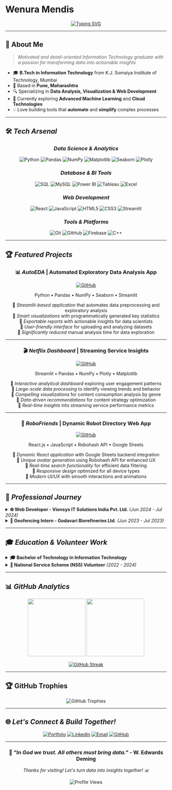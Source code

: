 # Wenura Mendis

<div align="center">
  
[![Typing SVG](https://readme-typing-svg.demolab.com?font=Fira+Code&size=22&pause=1000&color=00D4FF&center=true&vCenter=true&width=600&lines=Network+Expert+%7C+Devops;Learnerr+%7C+React.js;Data+Visualization+Expert;Always+Learning+%7C+Always+Building)](https://git.io/typing-svg)

</div>

---

## 🚀 About Me

> *Motivated and detail-oriented Information Technology graduate with a passion for transforming data into actionable insights*

- 🎓 **B.Tech in Information Technology** from K.J. Somaiya Institute of Technology, Mumbai
- 📍 Based in **Pune, Maharashtra**
- 🔍 Specializing in **Data Analysis, Visualization & Web Development**
- 🌱 Currently exploring **Advanced Machine Learning** and **Cloud Technologies**
- 💡 Love building tools that **automate** and **simplify** complex processes

---


## 🛠 *Tech Arsenal*

<div align="center">

### *Data Science & Analytics*
![Python](https://img.shields.io/badge/Python-3776AB?style=for-the-badge&logo=python&logoColor=white)
![Pandas](https://img.shields.io/badge/Pandas-150458?style=for-the-badge&logo=pandas&logoColor=white)
![NumPy](https://img.shields.io/badge/NumPy-013243?style=for-the-badge&logo=numpy&logoColor=white)
![Matplotlib](https://img.shields.io/badge/Matplotlib-11557c?style=for-the-badge&logo=plotly&logoColor=white)
![Seaborn](https://img.shields.io/badge/Seaborn-3776AB?style=for-the-badge&logo=python&logoColor=white)
![Plotly](https://img.shields.io/badge/Plotly-3F4F75?style=for-the-badge&logo=plotly&logoColor=white)

### *Database & BI Tools*
![SQL](https://img.shields.io/badge/SQL-336791?style=for-the-badge&logo=postgresql&logoColor=white)
![MySQL](https://img.shields.io/badge/MySQL-4479A1?style=for-the-badge&logo=mysql&logoColor=white)
![Power BI](https://img.shields.io/badge/Power_BI-F2C811?style=for-the-badge&logo=powerbi&logoColor=black)
![Tableau](https://img.shields.io/badge/Tableau-E97627?style=for-the-badge&logo=tableau&logoColor=white)
![Excel](https://img.shields.io/badge/Microsoft_Excel-217346?style=for-the-badge&logo=microsoft-excel&logoColor=white)

### *Web Development*
![React](https://img.shields.io/badge/React-20232A?style=for-the-badge&logo=react&logoColor=61DAFB)
![JavaScript](https://img.shields.io/badge/JavaScript-323330?style=for-the-badge&logo=javascript&logoColor=F7DF1E)
![HTML5](https://img.shields.io/badge/HTML5-E34F26?style=for-the-badge&logo=html5&logoColor=white)
![CSS3](https://img.shields.io/badge/CSS3-1572B6?style=for-the-badge&logo=css3&logoColor=white)
![Streamlit](https://img.shields.io/badge/Streamlit-FF4B4B?style=for-the-badge&logo=streamlit&logoColor=white)

### *Tools & Platforms*
![Git](https://img.shields.io/badge/Git-F05032?style=for-the-badge&logo=git&logoColor=white)
![GitHub](https://img.shields.io/badge/GitHub-100000?style=for-the-badge&logo=github&logoColor=white)
![Firebase](https://img.shields.io/badge/Firebase-FFCA28?style=for-the-badge&logo=firebase&logoColor=black)
![C++](https://img.shields.io/badge/C++-00599C?style=for-the-badge&logo=cplusplus&logoColor=white)

</div>

---

## 🏆 *Featured Projects*

<div align="center">
  
### 📊 *AutoEDA* | Automated Exploratory Data Analysis App
[![GitHub](https://img.shields.io/badge/GitHub-100000?style=for-the-badge&logo=github&logoColor=white)](https://github.com/sanajjadhav15/AutoEDA)

Python • Pandas • NumPy • Seaborn • Streamlit

🔹 *Streamlit-based application* that automates data preprocessing and exploratory analysis  
🔹 *Smart visualizations* with programmatically generated key statistics  
🔹 *Exportable reports* with actionable insights for data scientists  
🔹 *User-friendly interface* for uploading and analyzing datasets  
🔹 *Significantly reduced* manual analysis time for data exploration

---

### 🎬 *Netflix Dashboard* | Streaming Service Insights
[![GitHub](https://img.shields.io/badge/GitHub-100000?style=for-the-badge&logo=github&logoColor=white)](https://github.com/sanajjadhav15/Streaming-Service-Insights)

Streamlit • Pandas • NumPy • Plotly • Matplotlib

🔹 *Interactive analytical dashboard* exploring user engagement patterns  
🔹 *Large-scale data processing* to identify viewing trends and behavior  
🔹 *Compelling visualizations* for content consumption analysis by genre  
🔹 *Data-driven recommendations* for content strategy optimization  
🔹 *Real-time insights* into streaming service performance metrics

---

### 🤖 *RoboFriends* | Dynamic Robot Directory Web App
[![GitHub](https://img.shields.io/badge/GitHub-100000?style=for-the-badge&logo=github&logoColor=white)](https://github.com/sanajjadhav15/Robofriends)

React.js • JavaScript • Robohash API • Google Sheets

🔹 *Dynamic React application* with Google Sheets backend integration  
🔹 *Unique avatar generation* using Robohash API for enhanced UX  
🔹 *Real-time search functionality* for efficient data filtering  
🔹 *Responsive design* optimized for all device types  
🔹 *Modern UI/UX* with smooth interactions and animations

</div>

---

## 💼 *Professional Journey*

<details>
<summary><b>🌐 Web Developer - Vionsys IT Solutions India Pvt. Ltd.</b> <i>(Jun 2024 - Jul 2024)</i></summary>

- 🚀 *Developed client-specific web solutions* focusing on responsive UI design and performance optimization using ReactJS and Next.js
- 🤝 *Collaborated with cross-functional teams* to implement requested features and troubleshoot issues
- 📊 *Contributed to performance analysis* of web applications by monitoring key metrics and user feedback
- ⏰ *Ensured on-time delivery* of project milestones through effective project management

</details>

<details>
<summary><b>🌾 Geofencing Intern - Godavari Biorefineries Ltd.</b> <i>(Jun 2023 - Jul 2023)</i></summary>

- 🗺️ *Mapped agricultural land* and collected crop data using Google Earth and Excel for accurate tracking
- 👨‍🌾 *Conducted field visits* and communicated with local farmers in Hindi and Marathi
- 📈 *Analyzed geographical data* to identify optimal land usage patterns and improve crop yield prediction models
- 🎯 *Enhanced data collection processes* for better agricultural insights

</details>

---

## 🎓 *Education & Volunteer Work*

<details>
<summary><b>🎓 Bachelor of Technology in Information Technology</b></summary>

**K.J. Somaiya Institute of Technology, Mumbai** *(2021 - 2025)*
- Strong foundation in programming, data structures, and software development
- Specialized coursework in data analysis and web development

</details>

<details>
<summary><b>🤝 National Service Scheme (NSS) Volunteer</b> <i>(2022 - 2024)</i></summary>

- 🌟 *Participated in social initiatives* and community service projects
- 💪 *Strengthened teamwork, leadership, and organizational skills*
- 🏆 *Contributed to various community development programs*

</details>

---

## 📊 *GitHub Analytics*

<div align="center">
  
<img height="180em" src="https://github-readme-stats.vercel.app/api?username=sanajjadhav15&show_icons=true&theme=tokyonight&include_all_commits=true&count_private=true"/>
<img height="180em" src="https://github-readme-stats.vercel.app/api/top-langs/?username=sanajjadhav15&layout=compact&langs_count=8&theme=tokyonight"/>

</div>

<div align="center">
  
[![GitHub Streak](https://streak-stats.demolab.com?user=sanajjadhav15&theme=tokyonight&border_radius=10)](https://git.io/streak-stats)

</div>

---

## 🏆 GitHub Trophies

<div align="center">
  <img src="https://github-profile-trophy.vercel.app/?username=sanajjadhav15&theme=discord&no-frame=true&no-bg=false&margin-w=4" alt="GitHub Trophies" />
</div>

---

## 🌐 *Let's Connect & Build Together!*

<div align="center">
  
[![Portfolio](https://img.shields.io/badge/Portfolio-FF5722?style=for-the-badge&logo=google-chrome&logoColor=white)](https://sanajjadhav.dev)
[![LinkedIn](https://img.shields.io/badge/LinkedIn-0077B5?style=for-the-badge&logo=linkedin&logoColor=white)](https://www.linkedin.com/in/sanaj-jadhav/)
[![Email](https://img.shields.io/badge/Email-D14836?style=for-the-badge&logo=gmail&logoColor=white)](mailto:sanajjadhav77@gmail.com)
[![GitHub](https://img.shields.io/badge/GitHub-100000?style=for-the-badge&logo=github&logoColor=white)](https://github.com/sanajjadhav15)

</div>

---

<div align="center">
  
### 💭 *"In God we trust. All others must bring data."* - W. Edwards Deming

*Thanks for visiting! Let's turn data into insights together! 📊*

![Profile Views](https://komarev.com/ghpvc/?username=sanajjadhav15&color=blueviolet&style=flat-square&label=Profile+Views)

</div>
